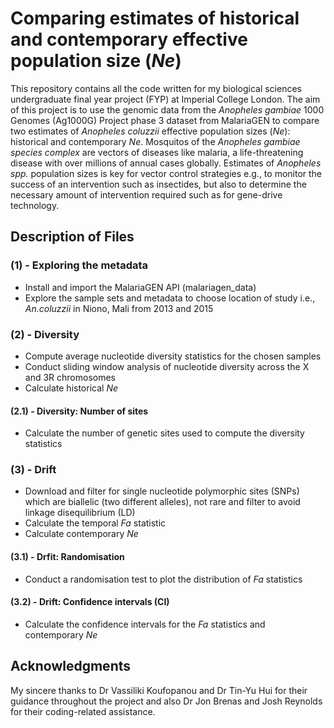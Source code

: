 # Comparing estimates of historical and contemporary effective population size (_Ne_)

This repository contains all the code written for my biological sciences undergraduate final year project (FYP) at Imperial College London. The aim of this project is to use the genomic data from the _Anopheles gambiae_ 1000 Genomes (Ag1000G) Project phase 3 dataset from MalariaGEN to compare two estimates of _Anopheles coluzzii_ effective population sizes (_Ne_): historical and contemporary _Ne_. Mosquitos of the _Anopheles gambiae species complex_ are vectors of diseases like malaria, a life-threatening disease with over millions of annual cases globally. Estimates of _Anopheles spp._ population sizes is key for vector control strategies e.g., to monitor the success of an intervention such as insectides, but also to determine the necessary amount of intervention required such as for gene-drive technology.

## Description of Files
### (1) - Exploring the metadata
* Install and import the MalariaGEN API (malariagen_data)
* Explore the sample sets and metadata to choose location of study i.e., _An.coluzzii_ in Niono, Mali from 2013 and 2015

### (2) - Diversity
* Compute average nucleotide diversity statistics for the chosen samples
* Conduct sliding window analysis of nucleotide diversity across the X and 3R chromosomes
* Calculate historical _Ne_
#### (2.1) - Diversity: Number of sites
* Calculate the number of genetic sites used to compute the diversity statistics

### (3) - Drift
* Download and filter for single nucleotide polymorphic sites (SNPs) which are biallelic (two different alleles), not rare and filter to avoid linkage disequilibrium (LD)
* Calculate the temporal _Fa_ statistic
* Calculate contemporary _Ne_
#### (3.1) - Drfit: Randomisation
* Conduct a randomisation test to plot the distribution of _Fa_ statistics
#### (3.2) - Drift: Confidence intervals (CI)
* Calculate the confidence intervals for the _Fa_ statistics and contemporary _Ne_

## Acknowledgments
My sincere thanks to Dr Vassiliki Koufopanou and Dr Tin-Yu Hui for their guidance throughout the project and also Dr Jon Brenas and Josh Reynolds for their coding-related assistance.

